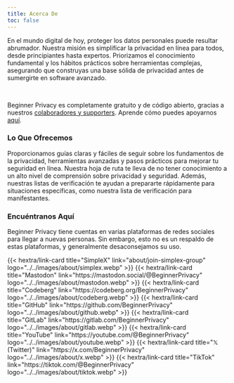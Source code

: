 ```yaml
---
title: Acerca De
toc: false
---
```

En el mundo digital de hoy, proteger los datos personales puede resultar abrumador. Nuestra misión es simplificar la privacidad en línea para todos, desde principiantes hasta expertos. Priorizamos el conocimiento fundamental y los hábitos prácticos sobre herramientas complejas, asegurando que construyas una base sólida de privacidad antes de sumergirte en software avanzado.

<br>

Beginner Privacy es completamente gratuito y de código abierto, gracias a nuestros [colaboradores y supporters](/es/about/contributors). Aprende cómo puedes apoyarnos [aquí](/es/about/donate).

### Lo Que Ofrecemos
Proporcionamos guías claras y fáciles de seguir sobre los fundamentos de la privacidad, herramientas avanzadas y pasos prácticos para mejorar tu seguridad en línea. Nuestra hoja de ruta te lleva de no tener conocimiento a un alto nivel de comprensión sobre privacidad y seguridad. Además, nuestras listas de verificación te ayudan a prepararte rápidamente para situaciones específicas, como nuestra lista de verificación para manifestantes.

### Encuéntranos Aquí
Beginner Privacy tiene cuentas en varias plataformas de redes sociales para llegar a nuevas personas. Sin embargo, esto no es un respaldo de estas plataformas, y generalmente desaconsejamos su uso.

<div class="recommendations">
  <div class="grid">
    {{< hextra/link-card title="SimpleX" link="about/join-simplex-group" logo="../../images/about/simplex.webp" >}}
    {{< hextra/link-card title="Mastodon" link="https://mastodon.social/@BeginnerPrivacy" logo="../../images/about/mastodon.webp" >}}
    {{< hextra/link-card title="Codeberg" link="https://codeberg.org/BeginnerPrivacy" logo="../../images/about/codeberg.webp" >}}
    {{< hextra/link-card title="GitHub" link="https://github.com/BeginnerPrivacy" logo="../../images/about/github.webp" >}}
    {{< hextra/link-card title="GitLab" link="https://gitlab.com/BeginnerPrivacy" logo="../../images/about/gitlab.webp" >}}
    {{< hextra/link-card title="YouTube" link="https://youtube.com/@BeginnerPrivacy" logo="../../images/about/youtube.webp" >}}
    {{< hextra/link-card title="𝕏 (Twitter)" link="https://x.com/BeginnerPrivacy" logo="../../images/about/x.webp" >}}
    {{< hextra/link-card title="TikTok" link="https://tiktok.com/@BeginnerPrivacy" logo="../../images/about/tiktok.webp" >}}
  </div>
</div>